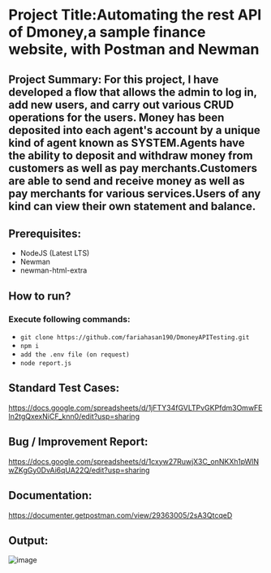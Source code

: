 # Project Title:Automating the rest API of Dmoney,a sample finance website, with Postman and Newman
## Project Summary: For this project, I have developed a flow that allows the admin to log in, add new users, and carry out various CRUD operations for the users. Money has been deposited into each agent's account by a unique kind of agent known as SYSTEM.Agents have the ability to deposit and withdraw money from customers as well as pay merchants.Customers are able to send and receive money as well as pay merchants for various services.Users of any kind can view their own statement and balance.
## Prerequisites:
- NodeJS (Latest LTS)
- Newman
- newman-html-extra
## How to run?
### Execute following commands:
- ``` git clone https://github.com/fariahasan190/DmoneyAPITesting.git ```
- ``` npm i ```
- ``` add the .env file (on request) ```
- ``` node report.js ```

## Standard Test Cases:
https://docs.google.com/spreadsheets/d/1jFTY34fGVLTPvGKPfdm3OmwFEln2tgQxexNiCF_knn0/edit?usp=sharing

## Bug / Improvement Report:
https://docs.google.com/spreadsheets/d/1cxyw27RuwjX3C_onNKXh1pWlNwZKgGy0DvAi6qUA22Q/edit?usp=sharing

## Documentation:
https://documenter.getpostman.com/view/29363005/2sA3QtcqeD

## Output:

![image](https://github.com/fariahasan190/DmoneyAPITesting/assets/171376643/b4d5b3c7-54f6-4c3c-8bc4-37a5943ff746)




